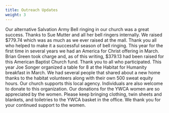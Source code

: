 ```yaml
---
title: Outreach Updates
weight: 3
---
```


Our alternative Salvation Army Bell ringing in our church was a great success. Thanks to Sue Mutter and all her bell ringers internally. We raised $779.74 which was as much as we ever raised at the mall. Thank you all who helped to make it a successful season of bell ringing.
This year for the first time in several years we had an America for Christ offering in March. Brian Green took charge and, as of this writing, $379.13 had been raised for this American Baptist Church fund. Thank you to all who participated.
This year Joe Songer organized a table for 8 at the Habitat for Humanity breakfast in March. We had several people that shared about a new home thanks to the habitat volunteers along with their own 500 sweat equity hours. Our church supports this local agency. Individuals are also welcome to donate to this organization.
Our donations for the YWCA women are so appreciated by the women. Please keep bringing clothing, twin sheets and blankets, and toiletries to the YWCA basket in the office. We thank you for your continued support to the women.